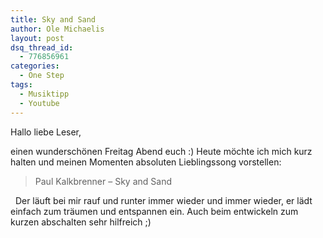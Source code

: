 ```yaml
---
title: Sky and Sand
author: Ole Michaelis
layout: post
dsq_thread_id:
  - 776856961
categories:
  - One Step
tags:
  - Musiktipp
  - Youtube
---
```


Hallo liebe Leser,

einen wunderschönen Freitag Abend euch :) Heute möchte ich mich kurz halten und meinen Momenten absoluten Lieblingssong vorstellen:

> Paul Kalkbrenner – Sky and Sand
>  





 
Der läuft bei mir rauf und runter immer wieder und immer wieder, er lädt einfach zum träumen und entspannen ein. Auch beim entwickeln zum kurzen abschalten sehr hilfreich ;)